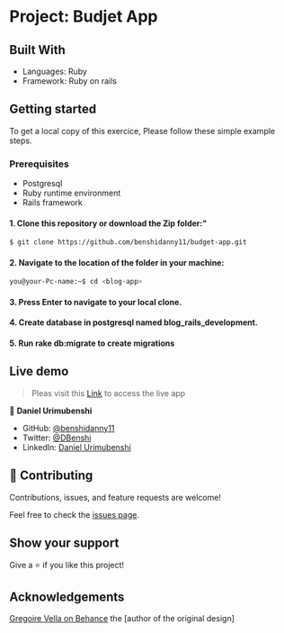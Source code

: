 # Project: Budjet App

## Built With
- Languages: Ruby
- Framework: Ruby on rails

## Getting started
To get a local copy of this exercice, Please follow these simple example steps.
### Prerequisites
- Postgresql
- Ruby runtime environment
- Rails framework
#### 1. Clone this repository or download the Zip folder:"

```bash command
$ git clone https://github.com/benshidanny11/budget-app.git
```
#### 2. Navigate to the location of the folder in your machine:
```bash command
you@your-Pc-name:~$ cd <blog-app>
```
#### 3. Press Enter to navigate to your local clone.

#### 4. Create database in postgresql named blog_rails_development.

#### 5. Run rake db:migrate to create migrations


## Live demo

> Pleas visit this [Link](https://mbudgetapp.herokuapp.com/) to access the live app


👤 **Daniel Urimubenshi**

- GitHub: [@benshidanny11](https://github.com/bensidanny11)
- Twitter: [@DBenshi](https://twitter.com/DBenshi)
- LinkedIn: [Daniel Urimubenshi](https://www.linkedin.com/in/danielurimubenshi/)

## 🤝 Contributing

Contributions, issues, and feature requests are welcome!

Feel free to check the [issues page](../../issues/).

## Show your support

Give a ⭐️ if you like this project!

## Acknowledgements

[Gregoire Vella on Behance](https://www.behance.net/gregoirevella) the [author of the original design]